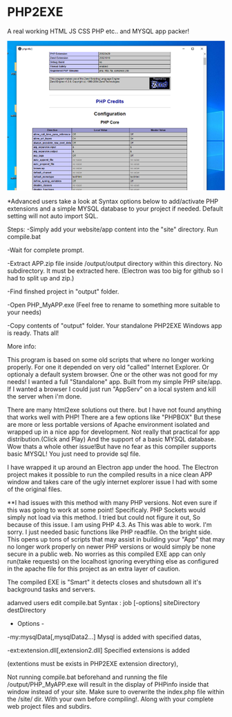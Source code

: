 # PHP2EXE
A real working HTML JS CSS PHP etc.. and MYSQL app packer!

![image](https://github.com/hitsfm/PHP2EXE/blob/main/screenshot.png)

*Advanced users take a look at Syntax options below to add/activate PHP extensions and a simple MYSQL database to your project if needed. Default setting will not auto import SQL.


Steps:
-Simply add your website/app content into the "site" directory. Run compile.bat

-Wait for complete prompt.

-Extract APP.zip file inside /output/output directory within this directory. No subdirectory. It must be extracted here. (Electron was too big for github so I had to split up and zip.)

-Find finshed project in "output" folder.

-Open PHP_MyAPP.exe (Feel free to rename to something more suitable to your needs)

-Copy contents of "output" folder. Your standalone PHP2EXE Windows app is ready. Thats all!


More info:


This program is based on some old scripts that where no longer working properly. For one it depended on very old "called" Internet Explorer. Or optionaly a default system browser. One or the other was not good for my needs!
I wanted a full "Standalone" app. Built from my simple PHP site/app. If I wanted a browser I could just run "AppServ" on a local system and kill the server when i'm done.

There are many html2exe solutions out there. but I have not found anything that works well with PHP! There are a few options like "PHPBOX" But these are more or less portable versions of Apache environment isolated and wrapped up in a nice app for development. Not really that practical for app distribution.(Click and Play) And the support of a basic MYSQL database. Wow thats a whole other issue!But have no fear as this compiler supports basic MYSQL! You just need to provide sql file.

I have wrapped it up around an Electron app under the hood. The Electron project makes it possible to run the compiled results in a nice clean APP window and takes care of the ugly internet explorer issue I had with some of the original files.

**I had issues with this method with many PHP versions. Not even sure if this was going to work at some point! Specificaly. PHP Sockets would simply not load via this method. I tried but could not figure it out, So because of this issue. I am using PHP 4.3. As This was able to work. I'm sorry. I just needed basic functions like PHP readfile. On the bright side. This opens up tons of scripts that may assist in building your "App" that may no longer work properly on newer PHP versions or would simply be none secure in a public web. No worries as this compiled EXE app can only run(take requests) on the localhost ignoring everything else as configured in the apache file for this project as an extra layer of caution.

The compiled EXE is "Smart" it detects closes and shutsdown all it's background tasks and servers.

adanved users edit compile.bat
Syntax : job [-options] siteDirectory destDirectory

- Options -

-my:mysqlData[,mysqlData2...] Mysql is added with specified datas,

-ext:extension.dll[,extension2.dll] Specified extensions is added

(extentions must be exists in PHP2EXE extension directory),


Not running compile.bat beforehand and running the file /output/PHP_MyAPP.exe will result in the display of PHPinfo inside that window instead of your site. Make sure to overwrite the index.php file within the /site/ dir. With your own before compiling!. Along with your complete web project files and subdirs.
